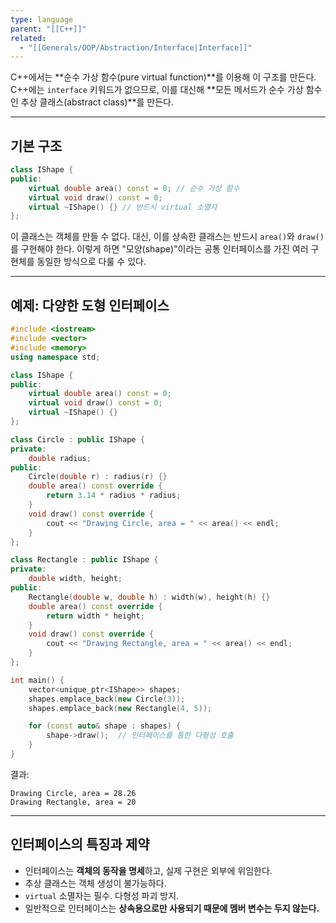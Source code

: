 ```yaml
---
type: language
parent: "[[C++]]"
related:
  - "[[Generals/OOP/Abstraction/Interface|Interface]]"
---
```

C++에서는 **순수 가상 함수(pure virtual function)**를 이용해 이 구조를 만든다. C++에는 `interface` 키워드가 없으므로, 이를 대신해 **모든 메서드가 순수 가상 함수인 추상 클래스(abstract class)**를 만든다.

---

## 기본 구조

```cpp
class IShape {
public:
    virtual double area() const = 0; // 순수 가상 함수
    virtual void draw() const = 0;
    virtual ~IShape() {} // 반드시 virtual 소멸자
};
```

이 클래스는 객체를 만들 수 없다. 대신, 이를 상속한 클래스는 반드시 `area()`와 `draw()`를 구현해야 한다. 이렇게 하면 "모양(shape)"이라는 공통 인터페이스를 가진 여러 구현체를 동일한 방식으로 다룰 수 있다.

---

## 예제: 다양한 도형 인터페이스

```cpp
#include <iostream>
#include <vector>
#include <memory>
using namespace std;

class IShape {
public:
    virtual double area() const = 0;
    virtual void draw() const = 0;
    virtual ~IShape() {}
};

class Circle : public IShape {
private:
    double radius;
public:
    Circle(double r) : radius(r) {}
    double area() const override {
        return 3.14 * radius * radius;
    }
    void draw() const override {
        cout << "Drawing Circle, area = " << area() << endl;
    }
};

class Rectangle : public IShape {
private:
    double width, height;
public:
    Rectangle(double w, double h) : width(w), height(h) {}
    double area() const override {
        return width * height;
    }
    void draw() const override {
        cout << "Drawing Rectangle, area = " << area() << endl;
    }
};

int main() {
    vector<unique_ptr<IShape>> shapes;
    shapes.emplace_back(new Circle(3));
    shapes.emplace_back(new Rectangle(4, 5));

    for (const auto& shape : shapes) {
        shape->draw();  // 인터페이스를 통한 다형성 호출
    }
}
```

결과:

```
Drawing Circle, area = 28.26
Drawing Rectangle, area = 20
```

---

## 인터페이스의 특징과 제약

- 인터페이스는 **객체의 동작을 명세**하고, 실제 구현은 외부에 위임한다.
- 추상 클래스는 객체 생성이 불가능하다.
- `virtual` 소멸자는 필수. 다형성 파괴 방지.
- 일반적으로 인터페이스는 **상속용으로만 사용되기 때문에 멤버 변수는 두지 않는다.**